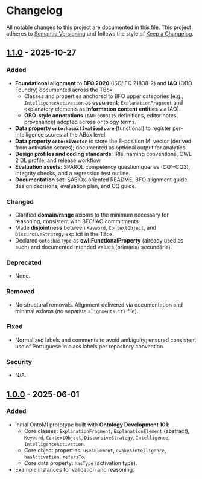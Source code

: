 # Changelog
All notable changes to this project are documented in this file.
This project adheres to [Semantic Versioning](https://semver.org/) and follows the style of [Keep a Changelog](https://keepachangelog.com/en/1.0.0/).

## [1.1.0] - 2025-10-27
### Added
- **Foundational alignment** to **BFO 2020** (ISO/IEC 21838-2) and **IAO** (OBO Foundry) documented across the TBox.
  - Classes and properties anchored to BFO upper categories (e.g., `IntelligenceActivation` as **occurrent**; `ExplanationFragment` and explanatory elements as **information content entities** via IAO).
  - **OBO-style annotations** (`IAO:0000115` definitions, editor notes, provenance) adopted across ontology terms.
- **Data property `onto:hasActivationScore`** (functional) to register per-intelligence scores at the ABox level.
- **Data property `onto:miVector`** to store the 8-position MI vector (derived from activation scores); documented as optional output for analytics.
- **Design profiles and coding standards**: IRIs, naming conventions, OWL 2 DL profile, and release workflow.
- **Evaluation assets**: SPARQL competency question queries (CQ1–CQ3), integrity checks, and a regression test outline.
- **Documentation set**: SABiOx-oriented README, BFO alignment guide, design decisions, evaluation plan, and CQ guide.

### Changed
- Clarified **domain/range** axioms to the minimum necessary for reasoning, consistent with BFO/IAO commitments.
- Made **disjointness** between `Keyword`, `ContextObject`, and `DiscursiveStrategy` explicit in the TBox.
- Declared `onto:hasType` as **owl:FunctionalProperty** (already used as such) and documented intended values (primária/ secundária).

### Deprecated
- None.

### Removed
- No structural removals. Alignment delivered via documentation and minimal axioms (no separate `alignments.ttl` file).

### Fixed
- Normalized labels and comments to avoid ambiguity; ensured consistent use of Portuguese in class labels per repository convention.

### Security
- N/A.

## [1.0.0] - 2025-06-01
### Added
- Initial OntoMI prototype built with **Ontology Development 101**:
  - Core classes: `ExplanationFragment`, `ExplanationElement` (abstract), `Keyword`, `ContextObject`, `DiscursiveStrategy`, `Intelligence`, `IntelligenceActivation`.
  - Core object properties: `usesElement`, `evokesIntelligence`, `hasActivation`, `refersTo`.
  - Core data property: `hasType` (activation type).
- Example instances for validation and reasoning.

[1.1.0]: https://example.org/ontomi/releases/1.1.0
[1.0.0]: https://example.org/ontomi/releases/1.0.0
